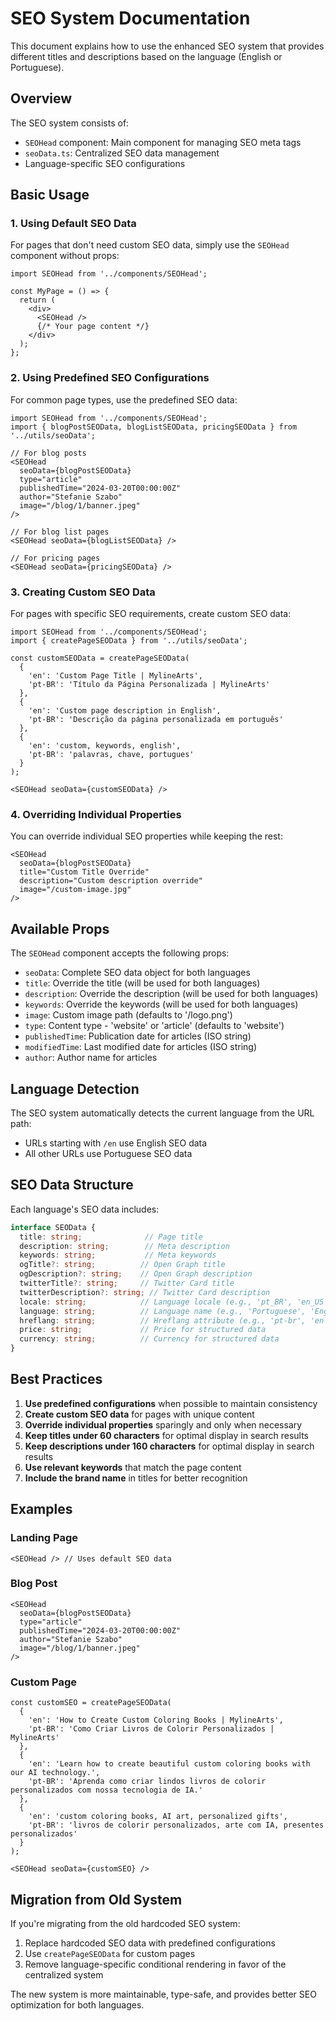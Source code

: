 # SEO System Documentation

This document explains how to use the enhanced SEO system that provides different titles and descriptions based on the language (English or Portuguese).

## Overview

The SEO system consists of:
- `SEOHead` component: Main component for managing SEO meta tags
- `seoData.ts`: Centralized SEO data management
- Language-specific SEO configurations

## Basic Usage

### 1. Using Default SEO Data

For pages that don't need custom SEO data, simply use the `SEOHead` component without props:

```tsx
import SEOHead from '../components/SEOHead';

const MyPage = () => {
  return (
    <div>
      <SEOHead />
      {/* Your page content */}
    </div>
  );
};
```

### 2. Using Predefined SEO Configurations

For common page types, use the predefined SEO data:

```tsx
import SEOHead from '../components/SEOHead';
import { blogPostSEOData, blogListSEOData, pricingSEOData } from '../utils/seoData';

// For blog posts
<SEOHead 
  seoData={blogPostSEOData}
  type="article"
  publishedTime="2024-03-20T00:00:00Z"
  author="Stefanie Szabo"
  image="/blog/1/banner.jpeg"
/>

// For blog list pages
<SEOHead seoData={blogListSEOData} />

// For pricing pages
<SEOHead seoData={pricingSEOData} />
```

### 3. Creating Custom SEO Data

For pages with specific SEO requirements, create custom SEO data:

```tsx
import SEOHead from '../components/SEOHead';
import { createPageSEOData } from '../utils/seoData';

const customSEOData = createPageSEOData(
  {
    'en': 'Custom Page Title | MylineArts',
    'pt-BR': 'Título da Página Personalizada | MylineArts'
  },
  {
    'en': 'Custom page description in English',
    'pt-BR': 'Descrição da página personalizada em português'
  },
  {
    'en': 'custom, keywords, english',
    'pt-BR': 'palavras, chave, portugues'
  }
);

<SEOHead seoData={customSEOData} />
```

### 4. Overriding Individual Properties

You can override individual SEO properties while keeping the rest:

```tsx
<SEOHead 
  seoData={blogPostSEOData}
  title="Custom Title Override"
  description="Custom description override"
  image="/custom-image.jpg"
/>
```

## Available Props

The `SEOHead` component accepts the following props:

- `seoData`: Complete SEO data object for both languages
- `title`: Override the title (will be used for both languages)
- `description`: Override the description (will be used for both languages)
- `keywords`: Override the keywords (will be used for both languages)
- `image`: Custom image path (defaults to '/logo.png')
- `type`: Content type - 'website' or 'article' (defaults to 'website')
- `publishedTime`: Publication date for articles (ISO string)
- `modifiedTime`: Last modified date for articles (ISO string)
- `author`: Author name for articles

## Language Detection

The SEO system automatically detects the current language from the URL path:
- URLs starting with `/en` use English SEO data
- All other URLs use Portuguese SEO data

## SEO Data Structure

Each language's SEO data includes:

```typescript
interface SEOData {
  title: string;              // Page title
  description: string;        // Meta description
  keywords: string;           // Meta keywords
  ogTitle?: string;          // Open Graph title
  ogDescription?: string;    // Open Graph description
  twitterTitle?: string;     // Twitter Card title
  twitterDescription?: string; // Twitter Card description
  locale: string;            // Language locale (e.g., 'pt_BR', 'en_US')
  language: string;          // Language name (e.g., 'Portuguese', 'English')
  hreflang: string;          // Hreflang attribute (e.g., 'pt-br', 'en')
  price: string;             // Price for structured data
  currency: string;          // Currency for structured data
}
```

## Best Practices

1. **Use predefined configurations** when possible to maintain consistency
2. **Create custom SEO data** for pages with unique content
3. **Override individual properties** sparingly and only when necessary
4. **Keep titles under 60 characters** for optimal display in search results
5. **Keep descriptions under 160 characters** for optimal display in search results
6. **Use relevant keywords** that match the page content
7. **Include the brand name** in titles for better recognition

## Examples

### Landing Page
```tsx
<SEOHead /> // Uses default SEO data
```

### Blog Post
```tsx
<SEOHead 
  seoData={blogPostSEOData}
  type="article"
  publishedTime="2024-03-20T00:00:00Z"
  author="Stefanie Szabo"
  image="/blog/1/banner.jpeg"
/>
```

### Custom Page
```tsx
const customSEO = createPageSEOData(
  {
    'en': 'How to Create Custom Coloring Books | MylineArts',
    'pt-BR': 'Como Criar Livros de Colorir Personalizados | MylineArts'
  },
  {
    'en': 'Learn how to create beautiful custom coloring books with our AI technology.',
    'pt-BR': 'Aprenda como criar lindos livros de colorir personalizados com nossa tecnologia de IA.'
  },
  {
    'en': 'custom coloring books, AI art, personalized gifts',
    'pt-BR': 'livros de colorir personalizados, arte com IA, presentes personalizados'
  }
);

<SEOHead seoData={customSEO} />
```

## Migration from Old System

If you're migrating from the old hardcoded SEO system:

1. Replace hardcoded SEO data with predefined configurations
2. Use `createPageSEOData` for custom pages
3. Remove language-specific conditional rendering in favor of the centralized system

The new system is more maintainable, type-safe, and provides better SEO optimization for both languages. 